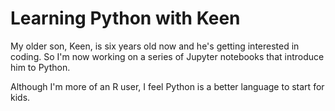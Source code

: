 # Learning Python with Keen

My older son, Keen, is six years old now and he's getting interested in coding. So I'm now working on a series of Jupyter notebooks that introduce him to Python.

Although I'm more of an R user, I feel Python is a better language to start for kids.